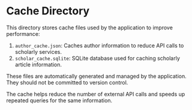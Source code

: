 # Cache Directory

This directory stores cache files used by the application to improve performance:

1. `author_cache.json`: Caches author information to reduce API calls to scholarly services.
2. `scholar_cache.sqlite`: SQLite database used for caching scholarly article information.

These files are automatically generated and managed by the application. They should not be committed to version control.

The cache helps reduce the number of external API calls and speeds up repeated queries for the same information. 